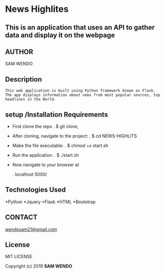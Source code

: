 # News Highlites

## This is an application that uses an API to gather data and display it on the webpage

## AUTHOR

  SAM WENDO

## Description

    This web application is built using Python framework known as Flask. The app displays information about news from most popular sources, top headlines in the World.

## setup /Installation Requirements

* First clone the repo
   . $ git clone,

* After cloning, navigate to the project:
    . $ cd NEWS-HIGHLITS

* Make the file executable:
   . $ chmod +x start.sh

* Run the application:
   . $ ./start.sh

* Now navigate to your browser at

  . localhost 5000/

## Technologies Used

*Python
*Jquery
*Flask
*HTML
*Bootstrap

## CONTACT

 wendosam21@gmail.com

## License

MIT LICENSE

Copyright (c) 2019 **SAM WENDO**
